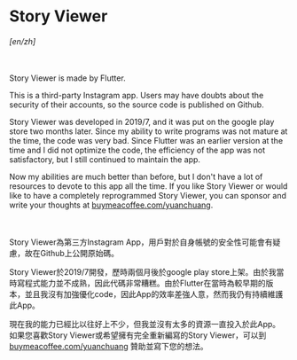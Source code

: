 # Story Viewer
###### [en/zh]
<br>
Story Viewer is made by Flutter.

This is a third-party Instagram app. Users may have doubts about the security of their accounts, so the source code is published on Github.

Story Viewer was developed in 2019/7, and it was put on the google play store two months later. Since my ability to write programs was not mature at the time, the code was very bad. Since Flutter was an earlier version at the time and I did not optimize the code, the efficiency of the app was not satisfactory, but I still continued to maintain the app.

Now my abilities are much better than before, but I don't have a lot of resources to devote to this app all the time.
If you like Story Viewer or would like to have a completely reprogrammed Story Viewer, you can sponsor and write your thoughts at [buymeacoffee.com/yuanchuang](https://www.buymeacoffee.com/yuanchuang).

<br><br>
Story Viewer為第三方Instagram App，用戶對於自身帳號的安全性可能會有疑慮，故在Github上公開原始碼。

Story Viewer於2019/7開發，歷時兩個月後於google play store上架。由於我當時寫程式能力並不成熟，因此代碼非常糟糕。由於Flutter在當時為較早期的版本，並且我沒有加強優化code，因此App的效率差強人意，然而我仍有持續維護此App。

現在我的能力已經比以往好上不少，但我並沒有太多的資源一直投入於此App。
如果您喜歡Story Viewer或希望擁有完全重新編寫的Story Viewer，可以到 [buymeacoffee.com/yuanchuang](https://www.buymeacoffee.com/yuanchuang) 贊助並寫下您的想法。
